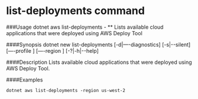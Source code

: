 # list-deployments command

###Usage
    dotnet aws list-deployments *-* ** Lists available cloud applications that were deployed using AWS Deploy Tool

####Synopsis
    dotnet new list-deployments [-d|—-diagnostics] [-s|--silent] [—-profile <PROFILE>] [—-region <REGION>] [-?|-h|--help]

####Description
Lists available cloud applications that were deployed using AWS Deploy Tool.

####Examples

    dotnet aws list-deployments -region us-west-2

